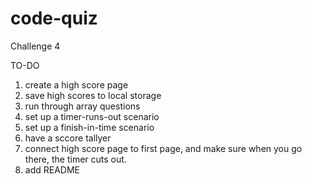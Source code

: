 # code-quiz
Challenge 4




TO-DO
1. create a high score page
2. save high scores to local storage
3. run through array questions
6. set up a timer-runs-out scenario
7. set up a finish-in-time scenario
8. have a sccore tallyer
9. connect high score page to first page, and make sure when you go there, the timer cuts out.
10. add README

